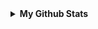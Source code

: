 <details>
 <summary> <b>My Github Stats</b> </summary>
<br>
<p align = "center">
  <img src = "https://github-readme-stats.vercel.app/api?username=antidiscord&show_icons=true&theme=tokyonight&line_height=27">
  <img src = "https://github-readme-stats.vercel.app/api/top-langs/?username=antidiscord&hide=css,java,html&theme=tokyonight">
</p>
<details>






<details>
  <summary> <b>Contact</b> </summary>
<img src="https://lanyard.cnrad.dev/api/952231039542108280" onclick="window.open(https://discord.com/users/952231039542108280)">
<details>
